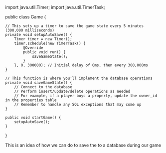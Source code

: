 import java.util.Timer;
import java.util.TimerTask;

public class Game {
    
    // This sets up a timer to save the game state every 5 minutes (300,000 milliseconds)
    private void setupAutoSave() {
        Timer timer = new Timer();
        timer.schedule(new TimerTask() {
            @Override
            public void run() {
                saveGameState();
            }
        }, 0, 300000); // Initial delay of 0ms, then every 300,000ms
    }

    // This function is where you'll implement the database operations
    private void saveGameState() {
        // Connect to the database
        // Perform insert/update/delete operations as needed
        // For example, if a player buys a property, update the owner_id in the properties table
        // Remember to handle any SQL exceptions that may come up
    }

    public void startGame() {
        setupAutoSave();
    }
}

This is an idea of how we can do to save the to a database during our game
